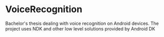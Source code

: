 # VoiceRecognition

Bachelor's thesis dealing with voice recognition on Android devices. The project uses NDK and other low level solutions provided by Android DK
